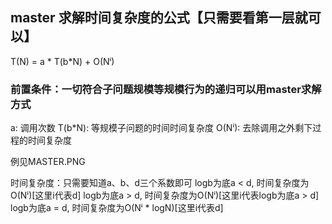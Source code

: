 ## master 求解时间复杂度的公式【只需要看第一层就可以】
T(N) = a * T(b*N) + O(Nⁱ)
### 前置条件：一切符合子问题规模等规模行为的递归可以用master求解方式
a: 调用次数
T(b*N): 等规模子问题的时间时间复杂度
O(Nⁱ): 去除调用之外剩下过程的时间复杂度

例见MASTER.PNG

时间复杂度：只需要知道a、b、d三个系数即可
logb为底a < d, 时间复杂度为O(Nⁱ)[这里i代表d]
logb为底a > d, 时间复杂度为O(Nⁱ)[这里i代表logb为底a > d]
logb为底a = d, 时间复杂度为O(Nⁱ * logN)[这里i代表d]
